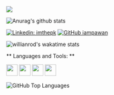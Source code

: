 <img max-width="500" src="https://github.com/rasu007/rasu007/blob/main/Demain-le-mot-anglais-blanc.jpg">


![Anurag's github stats](https://github-readme-stats.vercel.app/api?username=rasu007&show_icons=true&theme=radical)


[![Linkedin: imthepk](https://img.shields.io/badge/-imthepk-blue?style=flat-square&logo=Linkedin&logoColor=white&link=https://www.linkedin.com/in/imthepk/)](https://www.linkedin.com/in/mehedi-hasan-rashed-50b4b9b4)
[![GitHub iampawan](https://img.shields.io/github/followers/iampawan?label=follow&style=social)](https://github.com/rasu007)


![willianrod's wakatime stats](https://github-readme-stats.vercel.app/api/wakatime?username=@rasedr007&v=2&layout=compact)



** Languages and Tools: **

<code><img height="30" src="https://github.com/rasu007/rasu007/blob/main/android_vs_ios.jpg"></code>
<code><img height="30" src="https://github.com/rasu007/rasu007/blob/main/logo.png"></code>
<code><img height="30" src="https://github.com/rasu007/rasu007/blob/main/images.png"></code>
<code><img height="30" src="https://github.com/rasu007/rasu007/blob/main/images.jpeg"></code>

![GitHub Top Languages](https://github-readme-stats.vercel.app/api/top-langs/?username=rasu007&layout=compact&theme=vue)
